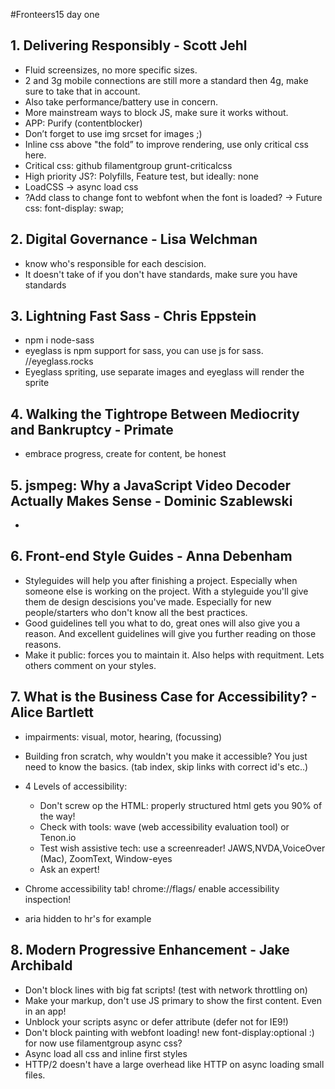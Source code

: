 #Fronteers15 day one


## 1. Delivering Responsibly - Scott Jehl
- Fluid screensizes, no more specific sizes.
- 2 and 3g mobile connections are still more a standard then 4g, make sure to take that in account.
- Also take performance/battery use in concern.
- More mainstream ways to block JS, make sure it works without.
- APP: Purify (contentblocker)
- Don’t forget to use img srcset for images ;)
- Inline css above "the fold” to improve rendering, use only critical css here.
- Critical css: github filamentgroup grunt-criticalcss
- High priority JS?: Polyfills, Feature test, but ideally: none
- LoadCSS -> async load css
- ?Add class to change font to webfont when the font is loaded? -> Future css: font-display: swap;


## 2. Digital Governance - Lisa Welchman
- know who's responsible for each descision.
- It doesn't take of if you don't have standards, make sure you have standards


## 3. Lightning Fast Sass - Chris Eppstein
- npm i node-sass
- eyeglass is npm support for sass, you can use js for sass. //eyeglass.rocks
- Eyeglass spriting, use separate images and eyeglass will render the sprite


## 4. Walking the Tightrope Between Mediocrity and Bankruptcy - Primate
- embrace progress, create for content, be honest


## 5. jsmpeg: Why a JavaScript Video Decoder Actually Makes Sense - Dominic Szablewski
-


## 6. Front-end Style Guides - Anna Debenham
- Styleguides will help you after finishing a project. Especially when someone else is working on the project. With a styleguide you'll give them de design descisions you've made. Especially for new people/starters who don't know all the best practices.
- Good guidelines tell you what to do, great ones will also give you a reason. And excellent guidelines will give you further reading on those reasons.
- Make it public: forces you to maintain it. Also helps with requitment. Lets others comment on your styles.

## 7. What is the Business Case for Accessibility? - Alice Bartlett
- impairments: visual, motor, hearing, (focussing)
- Building fron scratch, why wouldn't you make it accessible? You just need to know the basics. (tab index, skip links with correct id's etc..)
- 4 Levels of accessibility:
	- Don't screw op the HTML: properly structured html gets you 90% of the way!
	- Check with tools: wave (web accessibility evaluation tool) or Tenon.io
	- Test wish assistive tech: use a screenreader! JAWS,NVDA,VoiceOver (Mac), ZoomText, Window-eyes
	- Ask an expert!

- Chrome accessibility tab! chrome://flags/ enable accessibility inspection!
- aria hidden to hr's for example


## 8. Modern Progressive Enhancement - Jake Archibald
- Don't block lines with big fat scripts! (test with network throttling on)
- Make your markup, don't use JS primary to show the first content. Even in an app!
- Unblock your scripts async or defer attribute (defer not for IE9!)
- Don't block painting with webfont loading! new font-display:optional :) for now use filamentgroup async css?
- Async load all css and inline first styles
- HTTP/2 doesn't have a large overhead like HTTP on async loading small files.